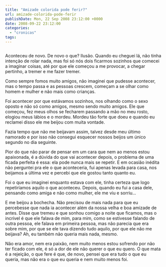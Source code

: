 ```yaml
---
title: "Amizade colorida pode ferir?"
url: amizade-colorida-pode-ferir
publishDate: Mon, 22 Sep 2008 23:12:00 +0000
date: 2008-09-22 23:12:00
categories: 
  - "cronicas"
tags: 
---
```

<a href="http://3.bp.blogspot.com/_BzqI_RDZ6O4/ScAupPo4gBI/AAAAAAAAAL0/79GboO8lCjg/s1600-h/200546589-001.jpg"><img src="http://3.bp.blogspot.com/_BzqI_RDZ6O4/ScAupPo4gBI/AAAAAAAAAL0/79GboO8lCjg/s320/200546589-001.jpg" border="0" alt=""></a><p>A<span><span>conteceu de novo. De novo o que? Ilusão. Quando eu cheguei lá, não tinha intenção de rolar nada, mas foi só nós dois ficarmos sozinhos que comecei a imaginar coisas, até por que ele começou a me provocar, a chegar pertinho, a tremer e me fazer tremer.</span></span></p>  <p><span><span>Como sempre fomos muito amigos, não imaginei que pudesse acontecer, mas o tempo passa e as pessoas crescem, começam a se olhar como homem e mulher e não mais como crianças.</span></span></p>  <p><span><span>Foi acontecer por que estávamos sozinhos, nos olhando como o sexo oposto e não só como amigos, mesmo sendo muito amigos. Ele que começou, fez meus olhos se fecharem passando a mão no meu rosto, elogiou meus lábios e o mordeu. Mordeu tão forte que doeu e quando eu reclamei disso ele me beijou com muita vontade.</span></span></p>  <p><span><span>Fazia tempo que não me beijavam assim, talvez desde meu último namorado e por isso não consegui esquecer nossos beijos um único segundo no dia seguinte.</span></span></p>  <p><span><span>Pior do que não parar de pensar em um cara que nem ao menos estou apaixonada, é a dúvida do que vai acontecer depois, o problema de uma ficada perfeita é essa: ela pode nunca mais se repetir. E em ocasião inédita não perguntei pra ele o que aconteceria, fui apenas levada para casa, nos beijamos a última vez e percebi que ele gostou tanto quanto eu.</span></span></p>  <p><span><span>Foi o que eu imaginei enquanto estava com ele, tinha certeza que logo repetiríamos aquilo o que aconteceu. Depois, quando eu fui a casa dele, pensando como amiga e não como mulher, ele me viu e sorriu...</span></span></p>  <p><span><span>E me beijou a bochecha. Não precisou de mais nada para que eu percebesse que nada ia acontecer além da nossa velha e boa amizade de antes. Disse que tremeu e que sonhou comigo a noite que ficamos, mas o incrível é que ele falava de mim, para mim, como se estivesse falando de outra pessoa, ele falava em primeira pessoa, mas não parecia que era sobre mim, por que se ele tava dizendo tudo aquilo, por que ele não me beijava? Ah, eu também não queria mais nada, mesmo.</span></span></p>  <p><span><span>Não era amor, nem era paixão, nem muito menos estou sofrendo por não ter ficado com ele, é só a dor de ele não querer o que eu quero. O que mata é a rejeição, o que fere é que, de novo, pensei que era tudo o que eu queria, mas não era o que eu queria e nem muito menos foi.</span></span></p>
